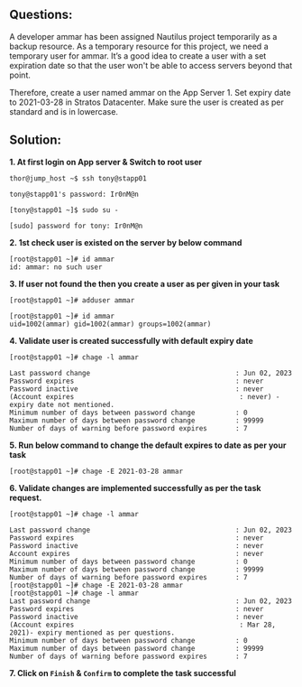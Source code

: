 

## Questions:

A developer ammar has been assigned Nautilus project temporarily as a backup resource. As a temporary resource for this project, we need a temporary user for ammar. It’s a good idea to create a user with a set expiration date so that the user won't be able to access servers beyond that point.

Therefore, create a user named ammar on the App Server 1. Set expiry date to 2021-03-28 in Stratos Datacenter. Make sure the user is created as per standard and is in lowercase.

## Solution: 

**1. At first login on App server   &  Switch to  root user** 

```
thor@jump_host ~$ ssh tony@stapp01

tony@stapp01's password: Ir0nM@n

[tony@stapp01 ~]$ sudo su -

[sudo] password for tony: Ir0nM@n
```


**2.  1st check user is existed on the server  by below command** 

```
[root@stapp01 ~]# id ammar
id: ammar: no such user
```


**3.  If user not found the then you create a user  as per given in your task** 

```
[root@stapp01 ~]# adduser ammar

[root@stapp01 ~]# id ammar
uid=1002(ammar) gid=1002(ammar) groups=1002(ammar)
```


**4.  Validate user is created successfully  with default expiry date** 

```
[root@stapp01 ~]# chage -l ammar

Last password change                                    : Jun 02, 2023
Password expires                                        : never
Password inactive                                       : never
(Account expires                                         : never) - expiry date not mentioned.
Minimum number of days between password change          : 0
Maximum number of days between password change          : 99999
Number of days of warning before password expires       : 7
```


**5. Run below command to change the default expires to date as per your task**

```
[root@stapp01 ~]# chage -E 2021-03-28 ammar
```


**6. Validate changes are implemented  successfully as per the task request.**

```
[root@stapp01 ~]# chage -l ammar

Last password change                                    : Jun 02, 2023
Password expires                                        : never
Password inactive                                       : never
Account expires                                         : never
Minimum number of days between password change          : 0
Maximum number of days between password change          : 99999
Number of days of warning before password expires       : 7
[root@stapp01 ~]# chage -E 2021-03-28 ammar
[root@stapp01 ~]# chage -l ammar
Last password change                                    : Jun 02, 2023
Password expires                                        : never
Password inactive                                       : never
(Account expires                                         : Mar 28, 2021)- expiry mentioned as per questions.
Minimum number of days between password change          : 0
Maximum number of days between password change          : 99999
Number of days of warning before password expires       : 7  
```


**7.  Click on `Finish` & `Confirm` to complete the task successful**


